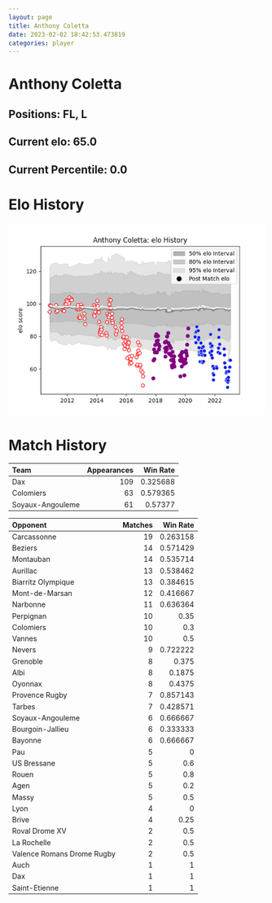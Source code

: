 ```yaml
---  
layout: page  
title: Anthony Coletta  
date: 2023-02-02 18:42:53.473819  
categories: player  
---
```

# Anthony Coletta

## Positions: FL, L

## Current elo: 65.0

## Current Percentile: 0.0

# Elo History


![elo history](history_AnthonyColetta.png)
# Match History


| Team             |   Appearances |   Win Rate |
|:-----------------|--------------:|-----------:|
| Dax              |           109 |   0.325688 |
| Colomiers        |            63 |   0.579365 |
| Soyaux-Angouleme |            61 |   0.57377  |

| Opponent                   |   Matches |   Win Rate |
|:---------------------------|----------:|-----------:|
| Carcassonne                |        19 |   0.263158 |
| Beziers                    |        14 |   0.571429 |
| Montauban                  |        14 |   0.535714 |
| Aurillac                   |        13 |   0.538462 |
| Biarritz Olympique         |        13 |   0.384615 |
| Mont-de-Marsan             |        12 |   0.416667 |
| Narbonne                   |        11 |   0.636364 |
| Perpignan                  |        10 |   0.35     |
| Colomiers                  |        10 |   0.3      |
| Vannes                     |        10 |   0.5      |
| Nevers                     |         9 |   0.722222 |
| Grenoble                   |         8 |   0.375    |
| Albi                       |         8 |   0.1875   |
| Oyonnax                    |         8 |   0.4375   |
| Provence Rugby             |         7 |   0.857143 |
| Tarbes                     |         7 |   0.428571 |
| Soyaux-Angouleme           |         6 |   0.666667 |
| Bourgoin-Jallieu           |         6 |   0.333333 |
| Bayonne                    |         6 |   0.666667 |
| Pau                        |         5 |   0        |
| US Bressane                |         5 |   0.6      |
| Rouen                      |         5 |   0.8      |
| Agen                       |         5 |   0.2      |
| Massy                      |         5 |   0.5      |
| Lyon                       |         4 |   0        |
| Brive                      |         4 |   0.25     |
| Roval Drome XV             |         2 |   0.5      |
| La Rochelle                |         2 |   0.5      |
| Valence Romans Drome Rugby |         2 |   0.5      |
| Auch                       |         1 |   1        |
| Dax                        |         1 |   1        |
| Saint-Etienne              |         1 |   1        |